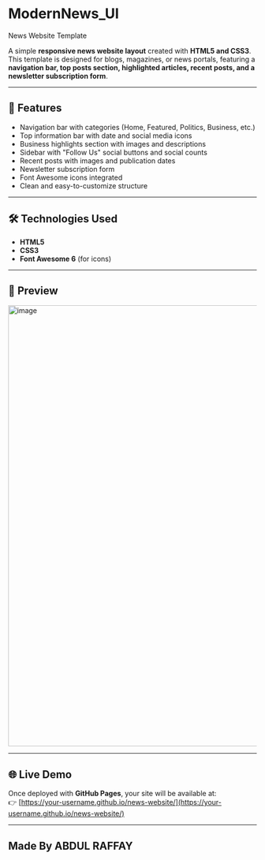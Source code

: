 ﻿# ModernNews_UI

News Website Template

A simple **responsive news website layout** created with **HTML5 and CSS3**.  
This template is designed for blogs, magazines, or news portals, featuring a **navigation bar, top posts section, highlighted articles, recent posts, and a newsletter subscription form**.

---

## 🚀 Features
- Navigation bar with categories (Home, Featured, Politics, Business, etc.)
- Top information bar with date and social media icons
- Business highlights section with images and descriptions
- Sidebar with "Follow Us" social buttons and social counts
- Recent posts with images and publication dates
- Newsletter subscription form
- Font Awesome icons integrated
- Clean and easy-to-customize structure
---

## 🛠️ Technologies Used
- **HTML5**  
- **CSS3**  
- **Font Awesome 6** (for icons)

---

## 📸 Preview
<img width="1898" height="895" alt="image" src="https://github.com/user-attachments/assets/7adb62c7-4ca4-4970-98c7-381850a8bb1d" />


---

## 🌐 Live Demo
Once deployed with **GitHub Pages**, your site will be available at:  
👉 [https://your-username.github.io/news-website/](https://your-username.github.io/news-website/)

---

## Made By ABDUL RAFFAY
